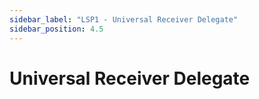 ```yaml
---
sidebar_label: "LSP1 - Universal Receiver Delegate"
sidebar_position: 4.5
---
```


# Universal Receiver Delegate
